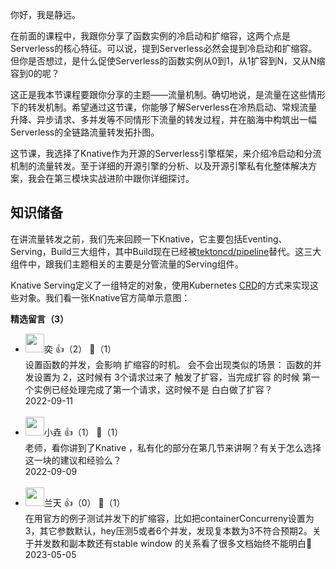 你好，我是静远。

在前面的课程中，我跟你分享了函数实例的冷启动和扩缩容，这两个点是Serverless的核心特征。可以说，提到Serverless必然会提到冷启动和扩缩容。但你是否想过，是什么促使Serverless的函数实例从0到1，从1扩容到N，又从N缩容到0的呢？

这正是我本节课程要跟你分享的主题——流量机制。确切地说，是流量在这些情形下的转发机制。希望通过这节课，你能够了解Serverless在冷热启动、常规流量升降、异步请求、多并发等不同情形下流量的转发过程，并在脑海中构筑出一幅Serverless的全链路流量转发拓扑图。

这节课，我选择了Knative作为开源的Serverless引擎框架，来介绍冷启动和分流机制的流量转发。至于详细的开源引擎的分析、以及开源引擎私有化整体解决方案，我会在第三模块实战进阶中跟你详细探讨。

## 知识储备

在讲流量转发之前，我们先来回顾一下Knative，它主要包括Eventing、Serving，Build三大组件，其中Build现在已经被[tektoncd/pipeline](https://github.com/tektoncd/pipeline)替代。这三大组件中，跟我们主题相关的主要是分管流量的Serving组件。

Knative Serving定义了一组特定的对象，使用Kubernetes [CRD](https://kubernetes.io/docs/tasks/extend-kubernetes/custom-resources/custom-resource-definitions/)的方式来实现这些对象。我们看一张Knative官方简单示意图：
<div><strong>精选留言（3）</strong></div><ul>
<li><img src="https://static001.geekbang.org/account/avatar/00/0f/57/4f/6fb51ff1.jpg" width="30px"><span>奕</span> 👍（2） 💬（1）<div>设置函数的并发，会影响 扩缩容的时机。 会不会出现类似的场景： 函数的并发设置为 2，这时候有 3个请求过来了 触发了扩容，当完成扩容 的时候 第一个实例已经处理完成了第一个请求，这时候不是 白白做了扩容？</div>2022-09-11</li><br/><li><img src="https://static001.geekbang.org/account/avatar/00/30/68/a8/3c6ccec0.jpg" width="30px"><span>小垚</span> 👍（1） 💬（1）<div>老师，看你讲到了Knative ，私有化的部分在第几节来讲啊？有关于怎么选择这一块的建议和经验么？</div>2022-09-09</li><br/><li><img src="https://static001.geekbang.org/account/avatar/00/10/6b/f4/f169cf15.jpg" width="30px"><span>兰天</span> 👍（0） 💬（1）<div>在用官方的例子测试并发下的扩缩容，比如把containerConcurreny设置为3，其它参数默认，hey压测5或者6个并发，发现复本数为3不符合预期2。关于并发数和副本数还有stable window 的关系看了很多文档始终不能明白🐶</div>2023-05-05</li><br/>
</ul>